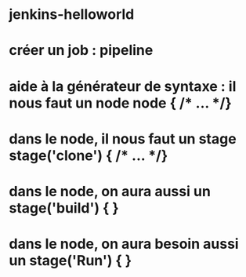 # jenkins-helloworld
# créer un job : pipeline 
# aide à la générateur de syntaxe : il nous faut un node node { /* ... */}
# dans le node, il nous faut un stage stage('clone') { /* ... */}
# dans le node, on aura aussi un stage('build') { } 
# dans le node, on aura besoin aussi un stage('Run') { }

